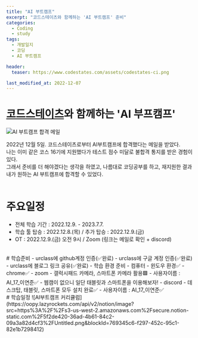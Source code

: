 ```yaml
---
title: "AI 부트캠프"
excerpt: "코드스테이츠와 함께하는 'AI 부트캠프' 준비"
categories:
  - Coding
  - study
tags:
  - 개발일지
  - 코딩
  - AI 부트캠프

header:
  teaser: https://www.codestates.com/assets/codestates-ci.png

last_modified_at: 2022-12-07
---
```



# [코드스테이츠](https://www.codestates.com/)와 함께하는 'AI 부프캠프'  


![AI 부트캠프 합격 메일](https://ci4.googleusercontent.com/proxy/l-6dCCzD-wRFMpsA7CeaSCKUWUUgqui4jl1fGoXQ1i4GmAQK7oMxtbESBG_YXG62lJhMKZ69v2QjKucdlg=s0-d-e1-ft#https://img.stibee.com/9258_1646630216.jpg)

2022년 12월 5일. 코드스테이츠로부터 AI부트캠프에 합격했다는 메일을 받았다.  
나는 이미 같은 코스 16기에 지원했다가 테스트 점수 미달로 불합격 통지를 받은 경험이 있다.  
그래서 준비를 더 해야겠다는 생각을 하였고, 나름대로 코딩공부를 하고, 재지원한 결과 내가 원하는 AI 부트캠프에 합격할 수 있었다.  
<br>  
# 주요일정  
- 전체 학습 기간 : 2022.12.9. - 2023.7.7.  
- 학습 툴 탑승 : 2022.12.8.(목)  /  추가 탑승 : 2022.12.9.(금)  
- OT : 2022.12.9.(금) 오전 9시 / Zoom (링크는 메일로 확인 + discord)  
<br>  
# 학습준비  
- urclass에 github계정 인증(✅완료)  
- urclass에 구글 계정 인증(✅완료)  
- urclass에 블로그 링크 공유(✅완료)  
- 학습 환경 준비
  - 컴퓨터
    - 윈도우 환경✅
    - chrome✅
  - zoom
    - 갤럭시패드 카메라, 스마트폰 카메라 활용🟩
    - 사용자이름 : AI_17_이연준✅
    - 웹캠이 없으니 일단 태블릿과 스마트폰을 이용해보자!
  - discord
    - 데스크탑, 태블릿, 스마트폰 모두 설치 완료✅
    - 사용자이름 : AI_17_이연준✅  
<br>  
# 학습일정  
![AI부트캠프 커리큘럼](https://oopy.lazyrockets.com/api/v2/notion/image?src=https%3A%2F%2Fs3-us-west-2.amazonaws.com%2Fsecure.notion-static.com%2F5f2de420-36ad-4b61-84c2-09a3a82d4cf3%2FUntitled.png&blockId=769345c6-f297-452c-95c1-82e1b7298412)  
  